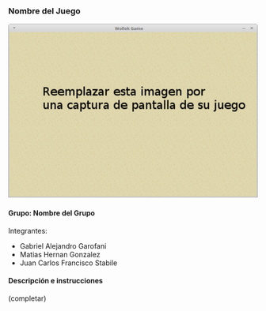 ### Nombre del Juego

![capturaJuego](assets/capturaJuego.png)

#### Grupo: Nombre del Grupo

Integrantes:

- Gabriel Alejandro Garofani
- Matias Hernan Gonzalez
- Juan Carlos Francisco Stabile
#### Descripción e instrucciones

(completar)



